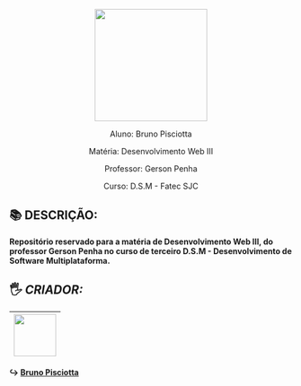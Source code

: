 <p align="center"><img src="https://github.com/bruno-pisciotta281/Index.html/blob/master/img/LOGO.PNG" width="200px;"/></p>


<p align="center">Aluno: Bruno Pisciotta</p>
<p align="center">Matéria: Desenvolvimento Web III</p>
<p align="center">Professor: Gerson Penha</p>
<p align="center">Curso: D.S.M - Fatec SJC</p>

## :books: DESCRIÇÃO: 
<b>
Repositório reservado para a matéria de Desenvolvimento Web III, do professor Gerson Penha no curso de terceiro D.S.M - Desenvolvimento de Software Multiplataforma.

## <a name="criador">&#128400;</a> *CRIADOR:*


| [<img src="https://github.com/bruno-pisciotta281/Index.html/blob/master/img/me.jpg" width="75px;"/>](https://github.com/guilhermerodz) |
| :------------------------------------------------------------------------------------------------------------------------: |

:arrow_right_hook: [Bruno Pisciotta](https://github.com/bruno-pisciotta281)
